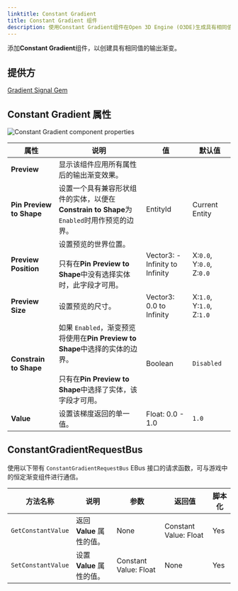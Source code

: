 ```yaml
---
linktitle: Constant Gradient
title: Constant Gradient 组件
description: 使用Constant Gradient组件在Open 3D Engine (O3DE)生成具有相同值的梯度。
---
```


添加**Constant Gradient**组件，以创建具有相同值的输出渐变。

## 提供方

[Gradient Signal Gem](/docs/user-guide/gems/reference/utility/gradient-signal)

## Constant Gradient 属性

![Constant Gradient component properties](/images/user-guide/components/reference/gradients/constant-gradient-component.png)

| 属性 | 说明 | 值 | 默认值 |
|-|-|-|-|
| **Preview** | 显示该组件应用所有属性后的输出渐变效果。 | | |
| **Pin Preview to Shape** | 设置一个具有兼容形状组件的实体，以便在**Constrain to Shape**为`Enabled`时用作预览的边界。 | EntityId | Current Entity |
| **Preview Position** | 设置预览的世界位置。<br> <br>只有在**Pin Preview to Shape**中没有选择实体时，此字段才可用。 | Vector3: -Infinity to Infinity | X:`0.0`, Y:`0.0`, Z:`0.0` |
| **Preview Size** | 设置预览的尺寸。 | Vector3: 0.0 to Infinity | X:`1.0`, Y:`1.0`, Z:`1.0` |
| **Constrain to Shape** | 如果 `Enabled`，渐变预览将使用在**Pin Preview to Shape**中选择的实体的边界。<br> <br>只有在**Pin Preview to Shape**中选择了实体，该字段才可用。 | Boolean | `Disabled` |
| **Value** | 设置该梯度返回的单一值。 | Float: 0.0 - 1.0 | `1.0` |

## ConstantGradientRequestBus

使用以下带有 `ConstantGradientRequestBus` EBus 接口的请求函数，可与游戏中的恒定渐变组件进行通信。

| 方法名称 | 说明 | 参数 | 返回值 | 脚本化 |
|-|-|-|-|-|
| `GetConstantValue` | 返回 **Value** 属性的值。 | None | Constant Value: Float | Yes |
| `SetConstantValue` | 设置 **Value** 属性的值。 | Constant Value: Float | None | Yes |
